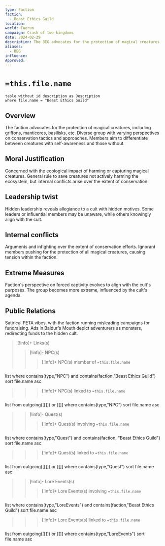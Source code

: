 ```yaml
---
type: Faction
faction:
  - Beast Ethics Guild
location: 
world: Faerun
campaign: Crash of two kingdoms
date: 2024-02-29
description: The BEG advocates for the protection of magical creatures.
aliases:
  - BEG
influence: 
Approved:
---
```

# `=this.file.name`
```dataview
table without id description as Description
where file.name = "Beast Ethics Guild"
```

## Overview
The faction advocates for the protection of magical creatures, including griffons, manticores, basilisks, etc. Diverse group with varying perspectives on conservation tactics and approaches. Members aim to differentiate between creatures with self-awareness and those without.

## Moral Justification
Concerned with the ecological impact of harming or capturing magical creatures. General rule to save creatures not actively harming the ecosystem, but internal conflicts arise over the extent of conservation.
  
## Leadership twist
Hidden leadership reveals allegiance to a cult with hidden motives. Some leaders or influential members may be unaware, while others knowingly align with the cult. 
 
## Internal conflicts
Arguments and infighting over the extent of conservation efforts. Ignorant members pushing for the protection of all magical creatures, causing tension within the faction. 
 
## Extreme Measures
Faction's perspective on forced captivity evolves to align with the cult's purposes. The group becomes more extreme, influenced by the cult's agenda.
  
## Public Relations
Satirical PETA vibes, with the faction running misleading campaigns for fundraising. Ads in Baldur's Mouth depict adventurers as monsters, redirecting funds to the hidden cult.

>[!info]+ Links(s) 
>>[!info]- NPC(s) 
>>>[!info]+ NPC(s) member of  `=this.file.name`
>>>```dataview
list 
where contains(type,"NPC") and  contains(faction,"Beast Ethics Guild")
sort file.name asc
>>
>>>[!info]+ NPC(s) linked to `=this.file.name`
>>>```dataview
list from outgoing([[]]) or [[]]
where contains(type,"NPC")
sort file.name asc
>
>>[!info]- Quest(s) 
>>>[!info]+ Quest(s) involving  `=this.file.name` 
>>>```dataview
list 
where contains(type,"Quest") and  contains(faction, "Beast Ethics Guild")
sort file.name asc
>>
>>>[!info]+ Quest(s) linked to `=this.file.name`
>>>```dataview
list from outgoing([[]]) or [[]]
where contains(type,"Quest")
sort file.name asc
>
>>[!info]- Lore Events(s) 
>>>[!info]+ Lore Events(s) involving `=this.file.name`
>>>```dataview
list 
where contains(type,"LoreEvents") and  contains(faction,"Beast Ethics Guild")
sort file.name asc
>>
>>>[!info]+ Lore Events(s) linked to `=this.file.name`
>>>```dataview
list from outgoing([[]]) or [[]]
where contains(type,"LoreEvents")
sort file.name asc

	